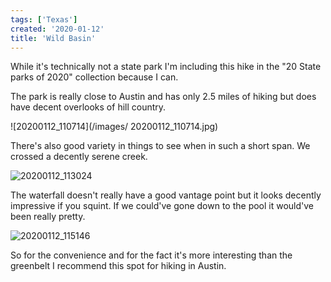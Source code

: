 ```yaml
---
tags: ['Texas']
created: '2020-01-12'
title: 'Wild Basin'
---
```


While it's technically not a state park I'm including this hike in the "20 State parks of 2020" collection because I can. 

The park is really close to Austin and has only 2.5 miles of hiking but does have decent overlooks of hill country. 

![20200112_110714](/images/
20200112_110714.jpg)

There's also good variety in things to see when in such a short span. We crossed a decently serene creek.

![20200112_113024](/images/20200112_113024.jpg)

The waterfall doesn't really have a good vantage point but it looks decently impressive if you squint. If we could've gone down to the pool it would've been really pretty.

![20200112_115146](/images/20200112_115146.jpg)

So for the convenience and for the fact it's more interesting than the greenbelt I recommend this spot for hiking in Austin.
